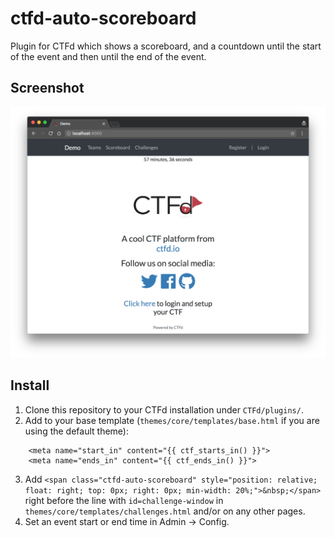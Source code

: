 # ctfd-auto-scoreboard
Plugin for CTFd which shows a scoreboard, and a countdown until the start of the event and then until the end of the event.

## Screenshot

![sample](screenshot.png)


## Install

1. Clone this repository to your CTFd installation under `CTFd/plugins/`.
2. Add to your base template (`themes/core/templates/base.html` if you are using the default theme):
```
    <meta name="start_in" content="{{ ctf_starts_in() }}">
    <meta name="ends_in" content="{{ ctf_ends_in() }}">
```
3. Add `<span class="ctfd-auto-scoreboard" style="position: relative; float: right; top: 0px; right: 0px; min-width: 20%;">&nbsp;</span>` right before the line with `id=challenge-window` in `themes/core/templates/challenges.html` and/or on any other pages.
4. Set an event start or end time in Admin -> Config.
